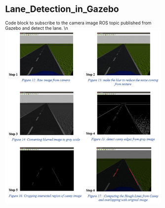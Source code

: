 # Lane_Detection_in_Gazebo
Code block to subscribe to the camera image ROS topic published from Gazebo and detect the lane. \n
![Screenshot](lane_detection.png)
